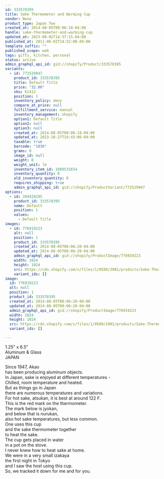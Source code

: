 ```yaml
---
id: 333578395
title: Sake Thermometer and Warming Cup
vendor: None
product_type: Japan Two
created_at: 2014-08-05T00:06:18-04:00
handle: sake-thermometer-and-warming-cup
updated_at: 2023-08-02T14:37:15-04:00
published_at: 2011-06-02T14:52:00-04:00
template_suffix: ""
published_scope: web
tags: gifts, kitchen, personal
status: active
admin_graphql_api_id: gid://shopify/Product/333578395
variants:
  - id: 772529947
    product_id: 333578395
    title: Default Title
    price: "32.00"
    sku: K1412
    position: 1
    inventory_policy: deny
    compare_at_price: null
    fulfillment_service: manual
    inventory_management: shopify
    option1: Default Title
    option2: null
    option3: null
    created_at: 2014-08-05T00:06:18-04:00
    updated_at: 2023-10-27T19:43:06-04:00
    taxable: true
    barcode: "1836"
    grams: 0
    image_id: null
    weight: 0
    weight_unit: lb
    inventory_item_id: 1889531654
    inventory_quantity: 0
    old_inventory_quantity: 0
    requires_shipping: true
    admin_graphql_api_id: gid://shopify/ProductVariant/772529947
options:
  - id: 394428295
    product_id: 333578395
    name: Default
    position: 1
    values:
      - Default Title
images:
  - id: 776919223
    alt: null
    position: 1
    product_id: 333578395
    created_at: 2014-08-05T00:06:20-04:00
    updated_at: 2014-08-05T00:06:20-04:00
    admin_graphql_api_id: gid://shopify/ProductImage/776919223
    width: 1024
    height: 1024
    src: https://cdn.shopify.com/s/files/1/0589/2901/products/Sake-Thermometer-and-Warming-Cup.jpeg?v=1407211580
    variant_ids: []
image:
  id: 776919223
  alt: null
  position: 1
  product_id: 333578395
  created_at: 2014-08-05T00:06:20-04:00
  updated_at: 2014-08-05T00:06:20-04:00
  admin_graphql_api_id: gid://shopify/ProductImage/776919223
  width: 1024
  height: 1024
  src: https://cdn.shopify.com/s/files/1/0589/2901/products/Sake-Thermometer-and-Warming-Cup.jpeg?v=1407211580
  variant_ids: []

---
```


1.25" x 6.5"  
Aluminum & Glass  
JAPAN

<!-- td {border: 1px solid #ccc;}br {mso-data-placement:same-cell;} -->

Since 1947, Akao  
has been producing aluminum objects.  
In Japan, sake is enjoyed at different temperatures -  
Chilled, room temperature and heated.  
But as things go in Japan  
there are numerous temperatures and variations.  
For hot sake, atsukan, it is best at around 122 F.  
This is the red mark on the thermometer.  
The mark below is jyokan,  
and below that is nurukan,  
also hot sake temperatures, but less common.  
One uses this cup  
and the sake thermometer together  
to heat the sake.  
The cup gets placed in water  
in a pot on the stove.  
I never knew how to heat sake at home.  
We were in a very small izakaya  
the first night in Tokyo  
and I saw the host using this cup.  
So, we tracked it down for me and for you.